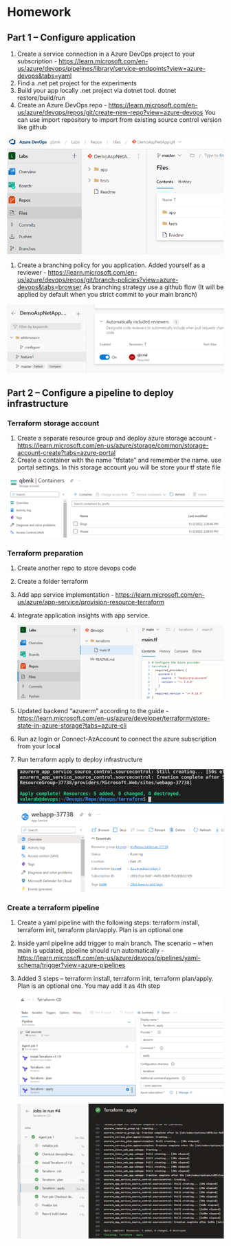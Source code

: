# Homework

## Part 1 – Configure application

1.  Create a service connection in a Azure DevOps project to your subscription - <https://learn.microsoft.com/en-us/azure/devops/pipelines/library/service-endpoints?view=azure-devops&tabs=yaml>
2.  Find a .net pet project for the experiments
3.  Build your app locally .net project via dotnet tool. dotnet restore/build/run
4.  Create an Azure DevOps repo - <https://learn.microsoft.com/en-us/azure/devops/repos/git/create-new-repo?view=azure-devops> You can use import repository to import from existing source control version like github

![](media/589201eceac0599725028bcda77970f7.png)

1.  Create a branching policy for you application. Added yourself as a reviewer - <https://learn.microsoft.com/en-us/azure/devops/repos/git/branch-policies?view=azure-devops&tabs=browser> As branching strategy use a github flow (It will be applied by default when you strict commit to your main branch)

![](media/c669fded4ab0ecd938fd00542c28e342.png)

## Part 2 – Configure a pipeline to deploy infrastructure

### Terraform storage account

1.  Create a separate resource group and deploy azure storage account - <https://learn.microsoft.com/en-us/azure/storage/common/storage-account-create?tabs=azure-portal>
2.  Create a container with the name “tfstate” and remember the name. use portal settings. In this storage account you will be store your tf state file

![](media/f18e04d541b963cb49baf4b741c3584d.png)

### Terraform preparation

1.  Create another repo to store devops code
2.  Create a folder terraform
3.  Add app service implementation - <https://learn.microsoft.com/en-us/azure/app-service/provision-resource-terraform>
4.  Integrate application insights with app service.

    ![](media/3e2d6a2c619c16b3dbe8ec8401c68400.png)

5.  Updated backend “azurerm” according to the guide - <https://learn.microsoft.com/en-us/azure/developer/terraform/store-state-in-azure-storage?tabs=azure-cli>
6.  Run az login or Connect-AzAccount to connect the azure subscription from your local
7.  Run terraform apply to deploy infrastructure

    ![](media/a3cb6091281dc96398a93c5dc1b0c226.png)

    ![](media/0600762a7768bdcd96e142e04e2abc56.png)

### Create a terraform pipeline

1.  Create a yaml pipeline with the following steps: terraform install, terraform init, terraform plan/apply. Plan is an optional one
2.  Inside yaml pipeline add trigger to main branch. The scenario – when main is updated, pipeline should run automatically - <https://learn.microsoft.com/en-us/azure/devops/pipelines/yaml-schema/trigger?view=azure-pipelines>
3.  Added 3 steps – terraform install, terraform init, terraform plan/apply. Plan is an optional one. You may add it as 4th step

    ![](media/ef3d0dce6c9af73a75df3b334aadb4a7.png)

    ![](media/9038c9475a561667200056221f900a5c.png)
